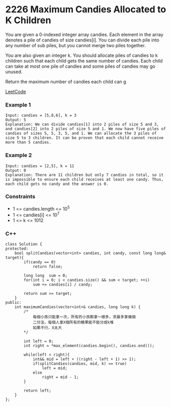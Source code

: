 # 2226 Maximum Candies Allocated to K Children


You are given a 0-indexed integer array candies. Each element in the array denotes a pile of candies of size candies[i]. You can divide each pile into any number of sub piles, but you cannot merge two piles together.

You are also given an integer k. You should allocate piles of candies to k children such that each child gets the same number of candies. Each child can take at most one pile of candies and some piles of candies may go unused.

Return the maximum number of candies each child can g


[LeetCode](https://leetcode.cn/problems/path-with-maximum-gold/)

### Example 1

```
Input: candies = [5,8,6], k = 3
Output: 5
Explanation: We can divide candies[1] into 2 piles of size 5 and 3, and candies[2] into 2 piles of size 5 and 1. We now have five piles of candies of sizes 5, 5, 3, 5, and 1. We can allocate the 3 piles of size 5 to 3 children. It can be proven that each child cannot receive more than 5 candies.
```

### Example 2

```
Input: candies = [2,5], k = 11
Output: 0
Explanation: There are 11 children but only 7 candies in total, so it is impossible to ensure each child receives at least one candy. Thus, each child gets no candy and the answer is 0.
```

### Constraints

* 1 <= candies.length <= 10<sup>5</sup>
* 1 <= candies[i] <= 10<sup>7</sup>
* 1 <= k <= 1012

### C++ 

```
class Solution {
protected:
    bool splitCandies(vector<int> candies, int candy, const long long& target){
        if(candy == 0)
            return false;
        
        long long  sum = 0;        
        for(int i = 0; i < candies.size() && sum < target; ++i)
            sum += candies[i] / candy;

        return sum >= target;
    }
public:
    int maximumCandies(vector<int>& candies, long long k) {
        /*
            每個小孩只能拿一次，所有的小孩都拿一樣多，求最多拿幾個
            二分法，每個人拿X個所有的糖果能不能分成k堆
            如果不行，X太大
        */

        int left = 0;
        int right = *max_element(candies.begin(), candies.end());

        while(left < right){
            int&& mid = left + ((right - left + 1) >> 1);
            if(splitCandies(candies, mid, k) == true)
                left = mid;
            else
                right = mid - 1;
        }

        return left;
    }
};
```